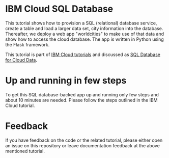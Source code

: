 # IBM Cloud SQL Database
This tutorial shows how to provision a SQL (relational) database service, create a table and load a larger data set, city information into the database. Thereafter, we deploy a web app "worldcities" to make use of that data and show how to access the cloud database. The app is written in Python using the Flask framework.

This tutorial is part of [IBM Cloud tutorials](https://cloud.ibm.com/docs/tutorials?topic=solution-tutorials-tutorials) and discussed as [SQL Database for Cloud Data](https://cloud.ibm.com/docs/solution-tutorials?topic=solution-tutorials-sql-database).

# Up and running in few steps
To get this SQL database-backed app up and running only few steps and about 10 minutes are needed. Please follow the steps outlined in the IBM Cloud tutorial.
 
# Feedback
If you have feedback on the code or the related tutorial, please either open an issue on this repository or leave documentation feedback at the above mentioned tutorial.
